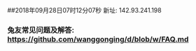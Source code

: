 ##2018年09月28日07时12分07秒 新址: 142.93.241.198
### 兔友常见问题及解答: https://github.com/wanggonging/d/blob/w/FAQ.md
